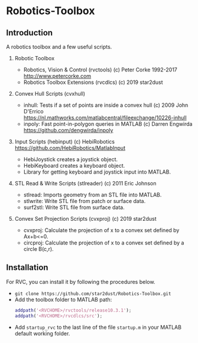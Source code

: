 # Robotics-Toolbox
## Introduction

A robotics toolbox and a few useful scripts.

1. Robotic Toolbox
	- Robotics, Vision &amp; Control (rvctools) (c) Peter Corke 1992-2017 http://www.petercorke.com 
	- Robotics Toolbox Extensions  (rvcdlcs)  (c) 2019 star2dust 

2. Convex Hull Scripts (cvxhull)
	- inhull: Tests if a set of points are inside a convex hull (c) 2009 John D'Errico https://nl.mathworks.com/matlabcentral/fileexchange/10226-inhull 
	- inpoly: Fast point-in-polygon queries in MATLAB (c) Darren Engwirda https://github.com/dengwirda/inpoly 

3. Input Scripts (hebinput) (c) HebiRobotics https://github.com/HebiRobotics/MatlabInput 
	-  HebiJoystick creates a joystick object. 
	-  HebiKeyboard creates a keyboard object.
	-  Library for getting keyboard and joystick input into MATLAB.

4. STL Read & Write Scripts (stlreader) (c) 2011 Eric Johnson
	- stlread: Imports geometry from an STL file into MATLAB.
	- stlwrite: Write STL file from patch or surface data.
	- surf2stl: Write STL file from surface data.

5. Convex Set Projection Scripts (cvxproj) (c) 2019 star2dust
	- cvxproj: Calculate the projection of x to a convex set defined by Ax+b<=0.
	- circproj: Calculate the projection of x to a convex set defined by a circle B(c,r).

## Installation

For RVC, you can install it by following the procedures below.

- `git clone https://github.com/star2dust/Robotics-Toolbox.git`
- Add the toolbox folder to MATLAB path:
  ```matlab
  addpath('<RVCHOME>/rvctools/release10.3.1');
  addpath('<RVCHOME>/rvcdlcs/src');
  ```
- Add `startup_rvc` to the last line of the file `startup.m` in your MATLAB default working folder.

